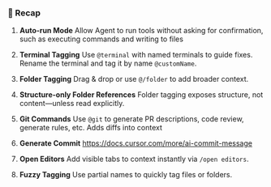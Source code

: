 ### 🧠 Recap

1. **Auto-run Mode**
   Allow Agent to run tools without asking for confirmation, such as executing commands and writing to files

2. **Terminal Tagging**
   Use `@terminal` with named terminals to guide fixes. Rename the terminal and tag it by name `@customName`.

3. **Folder Tagging**
   Drag & drop or use `@/folder` to add broader context.

4. **Structure-only Folder References**
   Folder tagging exposes structure, not content—unless read explicitly.

5. **Git Commands**
   Use `@git` to generate PR descriptions, code review, generate rules, etc. Adds diffs into context

6. **Generate Commit**
   https://docs.cursor.com/more/ai-commit-message

7. **Open Editors**
   Add visible tabs to context instantly via `/open editors`.

8. **Fuzzy Tagging**
   Use partial names to quickly tag files or folders.